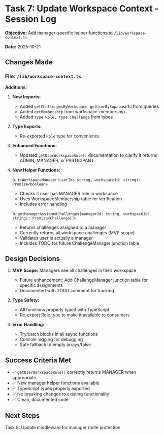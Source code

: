# Task 7: Update Workspace Context - Session Log

**Objective:** Add manager-specific helper functions to `/lib/workspace-context.ts`

**Date:** 2025-10-21

## Changes Made

### File: `/lib/workspace-context.ts`

**Additions:**

1. **New Imports:**
   - Added `getChallengesByWorkspace`, `getUserBySupabaseId` from queries
   - Added `getMembership` from workspace-membership
   - Added `type Role, type Challenge` from types

2. **Type Exports:**
   - Re-exported `Role` type for convenience

3. **Enhanced Functions:**
   - Updated `getUserWorkspaceRole()` documentation to clarify it returns ADMIN, MANAGER, or PARTICIPANT

4. **New Helper Functions:**

   a. `isWorkspaceManager(userId: string, workspaceId: string): Promise<boolean>`
      - Checks if user has MANAGER role in workspace
      - Uses WorkspaceMembership table for verification
      - Includes error handling

   b. `getManagerAssignedChallenges(managerId: string, workspaceId: string): Promise<Challenge[]>`
      - Returns challenges assigned to a manager
      - Currently returns all workspace challenges (MVP scope)
      - Validates user is actually a manager
      - Includes TODO for future ChallengeManager junction table

## Design Decisions

1. **MVP Scope:** Managers see all challenges in their workspace
   - Future enhancement: Add ChallengeManager junction table for specific assignments
   - Documented with TODO comment for tracking

2. **Type Safety:**
   - All functions properly typed with TypeScript
   - Re-export Role type to make it available to consumers

3. **Error Handling:**
   - Try/catch blocks in all async functions
   - Console logging for debugging
   - Safe fallback to empty arrays/false

## Success Criteria Met

- ✅ `getUserWorkspaceRole()` correctly returns MANAGER when appropriate
- ✅ New manager helper functions available
- ✅ TypeScript types properly exported
- ✅ No breaking changes to existing functionality
- ✅ Clean, documented code

## Next Steps

Task 8: Update middleware for manager route protection
